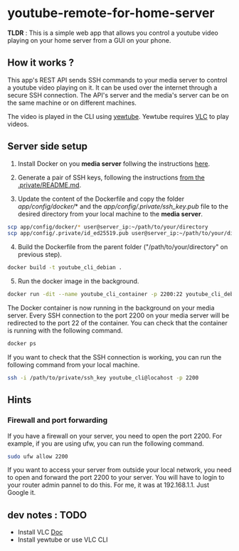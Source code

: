 # youtube-remote-for-home-server

**TLDR** : This is a simple web app that allows you control a youtube video playing on your home server from a GUI on your phone.

## How it works ?

This app's REST API sends SSH commands to your media server to control a youtube video playing on it. It can be used over the internet through a secure SSH connection.
The API's server and the media's server can be on the same machine or on different machines.

The video is played in the CLI using [yewtube](https://github.com/mps-youtube/yewtube).
Yewtube requires [VLC](https://github.com/videolan/vlc) to play videos.

## Server side setup

1. Install Docker on you **media server** follwing the instructions [here](https://docs.docker.com/engine/install/).

2. Generate a pair of SSH keys, following the instructions [from the .private/README.md](app/config/.private/README.md).

3. Update the content of the Dockerfile and copy the folder *app/config/docker/** and the *app/config/.private/ssh_key.pub* file to the desired directory from your local machine to the **media server**.

```bash
scp app/config/docker/* user@server_ip:~/path/to/your/directory
scp app/config/.private/id_ed25519.pub user@server_ip:~/path/to/your/directory
```

4. Build the Dockerfile from the parent folder ("/path/to/your/directory" on previous step).

```bash
docker build -t youtube_cli_debian .
```

5. Run the docker image in the background.

```bash
docker run -dit --name youtube_cli_container -p 2200:22 youtube_cli_debian
```

The Docker container is now running in the background on your media server. Every SSH connection to the port 2200 on your media server will be redirected to the port 22 of the container.
You can check that the container is running with the following command.

```bash
docker ps
```

If you want to check that the SSH connection is working, you can run the following command from your local machine.

```bash
ssh -i /path/to/private/ssh_key youtube_cli@locahost -p 2200
```


## Hints

### Firewall and port forwarding

If you have a firewall on your server, you need to open the port 2200. For example, if you are using ufw, you can run the following command.

```bash
sudo ufw allow 2200
```

If you want to access your server from outside your local network, you need to open and forward the port 2200 to your server. You will have to login to your router admin pannel to do this. For me, it was at 192.168.1.1. Just Google it.

## dev notes : **TODO**

- Install VLC [Doc](https://wiki.videolan.org/VLC_command-line_help/)
- Install yewtube or use VLC CLI
